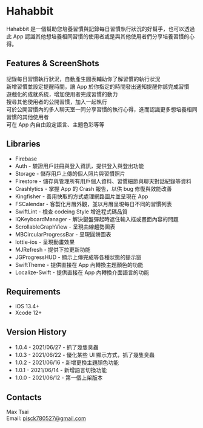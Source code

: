 # Hahabbit
Hahabbit 是一個幫助您培養習慣與記錄每日習慣執行狀況的好幫手，也可以透過此 App 認識其他想培養相同習慣的使用者或是與其他使用者們分享培養習慣的心得。

## Features & ScreenShots
記錄每日習慣執行狀況，自動產生圖表輔助你了解習慣的執行狀況  
新增習慣並設定提醒時間，讓 App 於你指定的時間發出通知提醒你該完成習慣  
遊戲化的成就系統，增加使用者完成習慣的動力  
搜尋其他使用者的公開習慣，加入一起執行  
可於公開習慣內的多人聊天室一同分享習慣的執行心得，進而認識更多想培養相同習慣的其他使用者  
可在 App 內自由設定語言、主題色彩等等  
## Libraries  
- Firebase
 - Auth - 驗證用戶註冊與登入資訊，提供登入與登出功能
 - Storage - 儲存用戶上傳的個人照片與習慣照片
 - Firestore - 儲存與管理所有用戶個人資料、習慣細節與聊天對話紀錄等資料
 - Crashlytics - 掌握 App 的 Crash 報告，以供 bug 修復與效能改善
- Kingfisher - 善用快取的方式處理網路圖片並呈現在 App
- FSCalendar - 客製化月曆外觀，並以月曆呈現每日不同的習慣列表
- SwiftLint - 檢查 codeing Style 增進程式碼品質
- IQKeyboardManager - 解決鍵盤彈起時遮住輸入框或畫面內容的問題
- ScrollableGraphView - 呈現曲線趨勢圖表
- MBCircularProgressBar - 呈現圓餅圖表
- lottie-ios - 呈現動畫效果
- MJRefresh - 提供下拉更新功能
- JGProgressHUD - 顯示上傳完成等各種狀態的提示窗
- SwiftTheme - 提供直接在 App 內轉換主題顏色的功能
- Localize-Swift - 提供直接在 App 內轉換介面語言的功能  

## Requirements

- iOS 13.4+
- Xcode 12+

## Version History
- 1.0.4 - 2021/06/27 - 抓了幾隻臭蟲
- 1.0.3 - 2021/06/22 - 優化某些 UI 顯示方式，抓了幾隻臭蟲
- 1.0.2 - 2021/06/16 - 新增更換主題顏色功能
- 1.0.1 - 2021/06/14 - 新增語言切換功能  
- 1.0.0 - 2021/06/12 - 第一個上架版本
 
## Contacts

Max Tsai  
Email: pisck780527@gmail.com